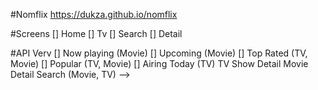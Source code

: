 #Nomflix
https://dukza.github.io/nomflix

#Screens
[] Home
[] Tv
[] Search
[] Detail


#API Verv
[] Now playing (Movie)
[] Upcoming (Movie)
[] Top Rated (TV, Movie)
[] Popular (TV, Movie)
[] Airing Today (TV)
 TV Show Detail
 Movie Detail
 Search (Movie, TV) -->